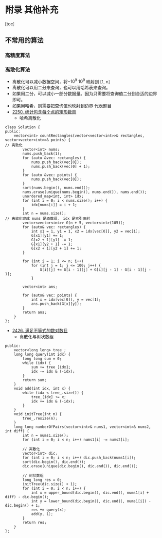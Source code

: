 # 附录 其他补充
[toc]

## 不常用的算法

### 高精度算法

### 离散化算法
* 离散化可以减小数据空间，将$-10^9~10^9$ 映射到 [1, n]
* 离散化可以用二分来查询，也可以用哈希表来查询。
* 如果用二分，可以减小一部分数据量。因为只需要将查询值二分到合适的边界即可。
* 如果用哈希，则需要把查询值也映射到边界
代表题目
* [2250. 统计包含每个点的矩形数目](https://leetcode.cn/problems/count-number-of-rectangles-containing-each-point/description/)
    * 哈希离散化
```
class Solution {
public:
    vector<int> countRectangles(vector<vector<int>>& rectangles, vector<vector<int>>& points) {
// 离散化
        vector<int> nums;
        nums.push_back(1);
        for (auto &vec: rectangles) {
            nums.push_back(vec[0]);
            nums.push_back(vec[0] + 1);
        }
        for (auto &vec: points) {
            nums.push_back(vec[0]);
        }
        sort(nums.begin(), nums.end());
        nums.erase(unique(nums.begin(), nums.end()), nums.end());
        unordered_map<int, int> idx;
        for (int i = 0; i < nums.size(); i++) {
            idx[nums[i]] = i + 1;
        }
        int n = nums.size();
// 离散化完成 nums 是原数组， idx 是索引映射
        vector<vector<int>> G(n + 5, vector<int>(105));
        for (auto& vec: rectangles) {
            int x1 = 1, y1 = 1, x2 = idx[vec[0]], y2 = vec[1];
            G[x1][y1] += 1;
            G[x2 + 1][y1] -= 1;
            G[x1][y2 + 1] -= 1;
            G[x2 + 1][y2 + 1] += 1;
        }

        for (int i = 1; i <= n; i++)
            for (int j = 1; j <= 100; j++) {
                G[i][j] += G[i - 1][j] + G[i][j - 1] - G[i - 1][j - 1];
            }

        vector<int> ans;

        for (auto& vec: points) {
            int x = idx[vec[0]], y = vec[1];
            ans.push_back(G[x][y]);
        }
        return ans;
    }
};
```
* [2426. 满足不等式的数对数目](https://leetcode.cn/problems/number-of-pairs-satisfying-inequality/)
    * 离散化与树状数组
```class Solution {
public:
    vector<long long> tree_;
    long long query(int idx) {
        long long sum = 0;
        while (idx) {
            sum += tree_[idx];
            idx -= idx & (-idx);
        }
        return sum;
    }
    void add(int idx, int x) {
        while (idx < tree_.size()) {
            tree_[idx] += x;
            idx += idx & (-idx);
        }
    }
    void initTree(int n) {
        tree_.resize(n);
    }
    long long numberOfPairs(vector<int>& nums1, vector<int>& nums2, int diff) {
        int n = nums1.size();
        for (int i = 0; i < n; i++) nums1[i] -= nums2[i];

        // 离散化
        vector<int> dic;
        for (int i = 0; i < n; i++) dic.push_back(nums1[i]);
        sort(dic.begin(), dic.end());
        dic.erase(unique(dic.begin(), dic.end()), dic.end());

        // 树状数组
        long long res = 0;
        initTree(dic.size() + 1);
        for (int i = 0; i < n; i++) {
            int x = upper_bound(dic.begin(), dic.end(), nums1[i] + diff) - dic.begin();
            int y = lower_bound(dic.begin(), dic.end(), nums1[i]) - dic.begin() + 1;
            res += query(x);
            add(y, 1);
        }
        return res;
    }
};

```